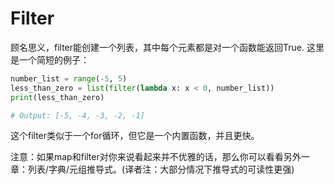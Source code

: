 # Filter

顾名思义，filter能创建一个列表，其中每个元素都是对一个函数能返回True. 这里是一个简短的例子：
```python
number_list = range(-5, 5)
less_than_zero = list(filter(lambda x: x < 0, number_list))
print(less_than_zero)

# Output: [-5, -4, -3, -2, -1]
```

这个filter类似于一个for循环，但它是一个内置函数，并且更快。

注意：如果map和filter对你来说看起来并不优雅的话，那么你可以看看另外一章：列表/字典/元组推导式。(译者注：大部分情况下推导式的可读性更强)

